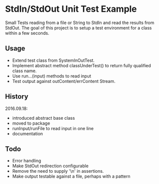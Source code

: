 # StdIn/StdOut Unit Test Example

Small Tests reading from a file or String to StdIn and read the results from StdOut.
The goal of this project is to setup a test environment for a class within a few seconds.


## Usage
- Extend test class from SystemInOutTest.
- Implement abstract method classUnderTest() to return fully qualified class name.
- Use run...(input) methods to read input
- Test output against outContent/errContent Stream.

## History

2016.09.18:
- introduced abstract base class
- moved to package
- runInput/runFile to read input in one line
- documentation
    
    
## Todo
- Error handling
- Make StdOut redirection configurable
- Remove the need to supply '\n' in assertions.
- Make output testable against a file, perhaps with a pattern

